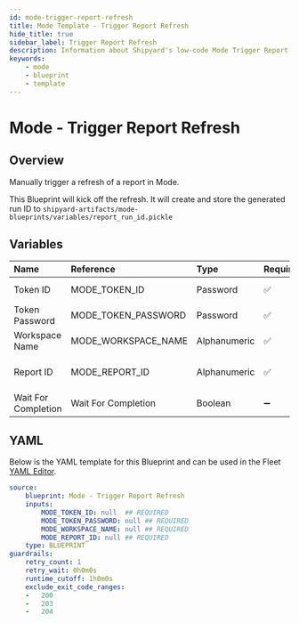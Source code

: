 ```yaml
---
id: mode-trigger-report-refresh
title: Mode Template - Trigger Report Refresh
hide_title: true
sidebar_label: Trigger Report Refresh
description: Information about Shipyard's low-code Mode Trigger Report Refresh blueprint. Trigger a Mode report to refresh immediately. 
keywords:
    - mode
    - blueprint
    - template
---
```


# Mode - Trigger Report Refresh

## Overview
Manually trigger a refresh of a report in Mode.

This Blueprint will kick off the refresh. It will create and store the generated run ID to `shipyard-artifacts/mode-blueprints/variables/report_run_id.pickle`

## Variables

| Name | Reference | Type | Required | Default | Options | Description |
|:-----|:----------|:-----|:---------|:--------|:--------|:------------|
| Token ID | MODE_TOKEN_ID  | Password |:white_check_mark: | - | - | The ID of the Token used to authenticate with Mode. |
| Token Password | MODE_TOKEN_PASSWORD  | Password |:white_check_mark: | - | - | The Token Password associated to the Token ID used to authenticate with Mode. |
| Workspace Name | MODE_WORKSPACE_NAME  | Alphanumeric |:white_check_mark: | - | - | Typically found in the URL structure as https://app.mode.com/ACCOUNT_NAME/ |
| Report ID | MODE_REPORT_ID  | Alphanumeric |:white_check_mark: | - | - | Numeric ID of the report you want to download, typically found at the end of the URL. |
| Wait For Completion | Wait For Completion  | Boolean |:heavy_minus_sign: | `FALSE` | - | Enable if you want this vessel to wait for the report to refresh before exiting |


## YAML
Below is the YAML template for this Blueprint and can be used in the Fleet [YAML Editor](../../reference/fleets/yaml-editor.md).
```yaml
source:
    blueprint: Mode - Trigger Report Refresh
    inputs:
        MODE_TOKEN_ID: null  ## REQUIRED
        MODE_TOKEN_PASSWORD: null ## REQUIRED
        MODE_WORKSPACE_NAME: null ## REQUIRED
        MODE_REPORT_ID: null ## REQUIRED
    type: BLUEPRINT
guardrails:
    retry_count: 1
    retry_wait: 0h0m0s
    runtime_cutoff: 1h0m0s
    exclude_exit_code_ranges:
    -   200
    -   203
    -   204

```
